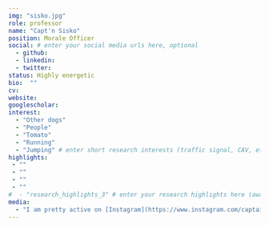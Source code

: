 ```yaml
---
img: "sisko.jpg"
role: professor
name: "Capt'n Sisko"
position: Morale Officer
social: # enter your social media urls here, optional
  - github: 
  - linkedin: 
  - twitter: 
status: Highly energetic
bio:  ""
cv: 
website: 
googlescholar: 
interest:
  - "Other dogs"
  - "People"
  - "Tomato"
  - "Running"
  - "Jumping" # enter short research interests (traffic signal, CAV, etc.), optional
highlights:
 - ""
 - ""
 - ""
 - ""
#  - "research_highlights_3" # enter your research highlights here (awards, achievements, etc.), optional
media:
  - "I am pretty active on [Instagram](https://www.instagram.com/captainsisko_pwd)"# enter <<media headlines>>, newspaper articles etc...
---
```

